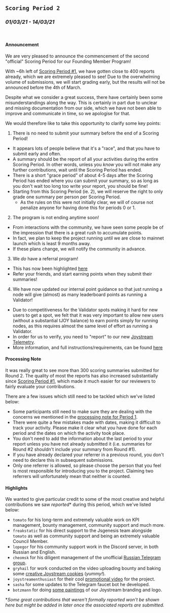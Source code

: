 ## `Scoring Period 2`
### _01/03/21 - 14/03/21_
<br>

#### Announcement
We are very pleased to announce the commencement of the second "official" Scoring Period for our Founding Member Program!

With ~6h left of [Scoring Period #1](/scoring-periods/1.md), we have gotten close to 400 reports already, which we are extremely pleased to see! Due to the overwhelming volume of submissions, we will start grading early, but the results will not be announced before the 4th of March.

Despite what we consider a great success, there have certainly been some misunderstandings along the way. This is certainly in part due to unclear and missing documentation from our side, which we have not been able to improve and communicate in time, so we apologise for that. 

We would therefore like to take this opportunity to clarify some key points:
1. There is no need to submit your summary before the end of a Scoring Period!
  - It appears lots of people believe that it's a "race", and that you have to submit early and often.
  - A summary should be the report of all your activities during the entire Scoring Period. In other words, unless you _know_ you will not make any further contributions, wait until the Scoring Period has ended.
  - There is a short "grace period" of about 4-5 days after the Scoring Period has ended where you can submit your summary, so as long as you don't wait too long too write your report, you should be fine!
  - Starting from this Scoring Period (ie. 2), we will reserve the right to only grade one summary per person per Scoring Period.
    - As the rules on this were not initially clear, we will of course not penalize anyone for having done this for periods 0 or 1.
2. The program is not ending anytime soon!
  - From interactions with the community, we have seen some people be of the impression that there is a great rush to accumulate points.
  - In fact, we plan to keep the project running until we are close to mainnet launch which is least 9 months away.
  - If these plans change, we will notify the community in advance.
3. We _do_ have a referral program!
  - This has now been highlighted [here](/README.md#referral-program)
  - Refer your friends, and start earning points when they submit their summaries!
4. We have now updated our internal point guidance so that just running a node will give (almost) as many leaderboard points as running a Validator!
  - Due to competitiveness for the Validator spots making it hard for new users to get a spot, we felt that it was very important to allow new users (without a substantial tJOY balance) to earn points simply for running nodes, as this requires almost the same level of effort as running a Validator.
  - In order for us to verify, you need to "report" to our new [Joystream Telemetry](https://telemetry.joystream.org/).
  - More information, and full instructions/requirements, can be found [here](/CONTRIBUTIONS.md#network-integrity)


#### Processing Note

It was really great to see more than 300 scoring summaries submitted for Round 2. The quality of most the reports has also increased substantially since [Scoring Period #1](/scoring-periods/1.md), which made it much easier for our reviewers to fairly evaluate your contributions.

There are a few issues which still need to be tackled which we've listed below:
- Some participants still need to make sure they are dealing with the concerns we mentioned in the [processing note for Period 1](/scoring-periods/1.md).
- There were quite a few mistakes made with dates, making it difficult to track your activity. Please make it clear what you have done for each period and the dates on which the activity took place.
- You don't need to add the information about the last period to your report unless you have not already submitted it (i.e. summaries for Round #2 shouldn't include your summary from Round #1).
- If you have already declared your referrer in a previous round, you don't need to declare this in subsequent submissions.
- Only one referrer is allowed, so please choose the person that you feel is most responsible for introducing you to the project. Claiming two referrers will unfortunately mean that neither is counted.



#### Highlights

We wanted to give particular credit to some of the most creative and helpful contributions we saw _reported_* during this period, which we've listed below:

- `tomato` for his long-term and extremely valuable work on KPI management, bounty management, community support and much more.
- `freakstatic` for his direct support to the Jsgenesis team alongside `tomato` as well as community support and being an extremely valuable Council Member.
- `lopegor` for his community support work in the Discord server, in both Russian and English.
- `cheomsk` for his diligent management of the unofficial [Russian Telegram group](https://t.me/JoystreamRussian).
- `gryhail` for work conducted on the video uploading bounty and baking some [creative Joystream cookies](https://twitter.com/kuritsapomada94/status/1366306660789149696) (_yummy!_).
- `joystreamenthusiast` for their cool [promotional video](https://www.youtube.com/watch?v=TU8qjs_vglM) for the project.
- `sasha` for some updates to the Telegram faucet bot he developed.
- `botzmann` for doing [some paintings](https://twitter.com/pHwmOFPjjFEBviY/status/1370107510686879758) of our Joystream branding and logo.

*_Some great contributions that weren't formally reported won't be shown here but might be added in later once the associated reports are submitted._
